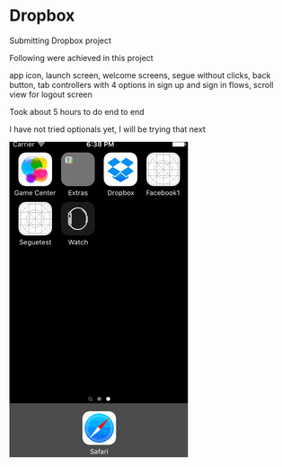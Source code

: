 # Dropbox

Submitting Dropbox project 

Following were achieved in this project

  app icon,
  launch screen,
  welcome screens,
  segue without clicks,
  back button,
  tab controllers with 4 options in sign up and sign in flows,
  scroll view for logout screen

Took about 5 hours to do end to end

I have not tried optionals yet, I will be trying that next

![Dropbox animation](https://github.com/Rvijayan1/Dropbox/blob/master/Dropboxdemo.gif?raw=true)
